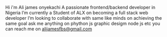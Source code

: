 Hi
i'm Ali james onyekachi 
A passionate frontend/backend developer in Nigeria
I’m currently a Student of ALX on becoming a full stack web developer
I’m looking to collaborate with same like minds on achieving the same goal
ask me anything on phython js graphic desigm node js etc
you can reach me on alijamesfbs@gmail.com
